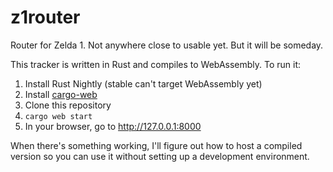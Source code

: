 # z1router

Router for Zelda 1. Not anywhere close to usable yet. But it will be someday.

This tracker is written in Rust and compiles to WebAssembly. To run it:

1) Install Rust Nightly (stable can't target WebAssembly yet)
2) Install [cargo-web](https://github.com/koute/cargo-web)
3) Clone this repository
4) `cargo web start`
5) In your browser, go to http://127.0.0.1:8000

When there's something working, I'll figure out how to host a compiled version so you can use it without setting up a development environment.
